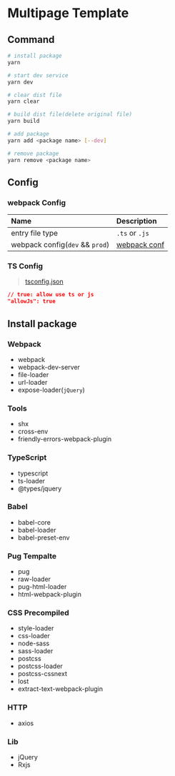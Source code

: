 # Multipage Template

## Command

```bash
# install package
yarn

# start dev service
yarn dev

# clear dist file
yarn clear

# build dist file(delete original file)
yarn build

# add package
yarn add <package name> [--dev]

# remove package
yarn remove <package name>
```

## Config

### webpack Config

|Name|Description|
|:---|:---|
|entry file type|`.ts` or `.js`|
|webpack config(`dev` && `prod`)|[webpack conf](./config/webpack.conf.js)|

### TS Config

> [tsconfig.json](./tsconfig.json)

```json
// true: allow use ts or js
"allowJs": true
```

## Install package

### Webpack

* webpack
* webpack-dev-server
* file-loader
* url-loader
* expose-loader(`jQuery`)

### Tools

* shx
* cross-env
* friendly-errors-webpack-plugin

### TypeScript

* typescript
* ts-loader
* @types/jquery

### Babel

* babel-core
* babel-loader
* babel-preset-env

<!-- * babel-register -->

### Pug Tempalte

* pug
* raw-loader
* pug-html-loader
* html-webpack-plugin

### CSS Precompiled

* style-loader
* css-loader
* node-sass
* sass-loader
* postcss
* postcss-loader
* postcss-cssnext
* lost
* extract-text-webpack-plugin

### HTTP

* axios

### Lib

* jQuery
* Rxjs
